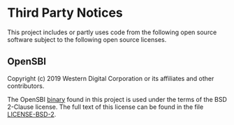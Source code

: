 # Third Party Notices

This project includes or partly uses code from the following open source software subject to the
following open source licenses.

## OpenSBI
Copyright (c) 2019 Western Digital Corporation or its affiliates and other contributors.

The OpenSBI [binary](tools/fw_jump.elf) found in this project is used under the terms
of the BSD 2-Clause license. The full text of this license can be found in the file
[LICENSE-BSD-2](LICENSE-BSD-2).
